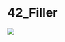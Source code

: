 # 42_Filler
<img src="https://github.com/IanGaplichnik/42_Filler/blob/master/img/game_small.gif" />
